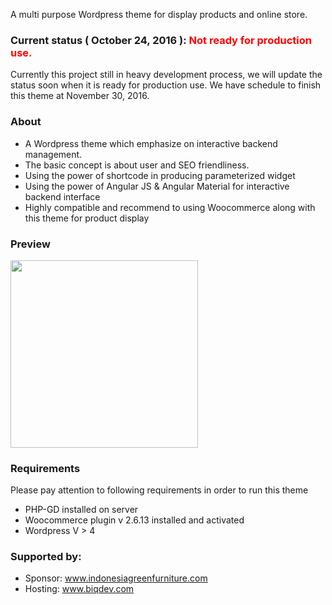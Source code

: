 <p>A multi purpose Wordpress theme for display products and online store.</p>

<h3>Current status ( October 24, 2016 ): <font style="color:#FF0000;">Not ready for production use.</font></h3>
<p>Currently this project still in heavy development process, we will update the status soon when it is ready for production use. We have schedule to finish this theme at November 30, 2016.</p>

<h3>About</h3>
<ul>
    <li>A Wordpress theme which emphasize on interactive backend management.</li>
    <li>The basic concept is about user and SEO friendliness.</li>
    <li>Using the power of shortcode in producing parameterized widget</li>
    <li>Using the power of Angular JS & Angular Material for interactive backend interface</li>
    <li>Highly compatible and recommend to using Woocommerce along with this theme for product display</li>
</ul>

<h3>Preview</h3>
<img style="width:300px; height:auto;" src="https://scontent-sit4-1.xx.fbcdn.net/v/t1.0-9/14650689_1071964932922109_8699635541577508500_n.jpg?oh=f1f1e6b52dea3f1b5769afb839f7e5f0&oe=589822CC" />

<h3>Requirements</h3>
Please pay attention to following requirements in order to run this theme
<ul>
    <li>PHP-GD installed on server</li>
    <li>Woocommerce plugin v 2.6.13 installed and activated</li>
    <li>Wordpress V > 4</li>
</ul>

<h3>Supported by:</h3>
<ul>
    <li>Sponsor: <a href="http://www.indonesiagreenfurniture.com">www.indonesiagreenfurniture.com</a></li>
    <li>Hosting: <a href="http://www.biqdev.com">www.biqdev.com</a></li>
</ul>

